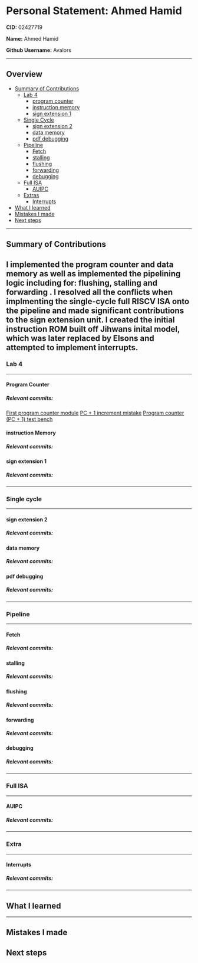 # Personal Statement: Ahmed Hamid


**CID:** 02427719

**Name:** Ahmed Hamid

**Github Username:** Avalors

---
## Overview
- [Summary of Contributions](#summary-of-contributions)
    - [Lab 4](#lab-4)
        - [program counter](#program-counter)
        - [instruction memory](#instruction-memory)
        - [sign extension 1](#sign-extension-1)
    - [Single Cycle](#Single-cycle)
        - [sign extension 2](#sign-extension-2)
        - [data memory](#data-memory)
        - [pdf debugging](#pdf-debugging)
    - [Pipeline](#pipeline)
        - [Fetch](#Fetch)
        - [stalling](#stalling)
        - [flushing](#flushing)
        - [forwarding](#forwarding)
        - [debugging](#debugging)
    - [Full ISA](#Full-ISA)
        - [AUIPC](#AUIPC)
    - [Extras](#Extra)
        - [Interrupts](#Interrupts)
- [What I learned](#what-i-learned)
- [Mistakes I made](#mistakes-i-made)
- [Next steps](#Next-steps)
---
## Summary of Contributions
I implemented the **program counter** and **data memory** as well as implemented the **pipelining** logic including for: **flushing**, **stalling** and **forwarding** . I resolved all the conflicts when implmenting the single-cycle full RISCV ISA onto the pipeline and made significant contributions to the **sign extension unit**. I created the initial **instruction ROM** built off Jihwans inital model, which was later replaced by Elsons and attempted to implement **interrupts**.
---
### Lab 4
---

#### Program Counter
##### *Relevant commits*:
[First program counter module](https://github.com/aa6dcc/RISC-V-Team2/commit/35177ef1759cfaea8f672c708ca85c8c010a4a60)
[PC + 1 increment mistake](https://github.com/aa6dcc/RISC-V-Team2/commit/306a1e37a619b20294fffa5b6be66cb0042b2f7a)
[Program counter (PC + 1) test bench](https://github.com/aa6dcc/RISC-V-Team2/commit/2cbe667ca7a5dcf7f780d5d2dc4c6b26b74b8024#diff-295f2854128a5ffd825544bdef9db361230450e660843b1886b80471349a7c1c)


#### instruction Memory
##### *Relevant commits*:

#### sign extension 1
##### *Relevant commits*:

---
### Single cycle
---
#### sign extension 2
##### *Relevant commits*:

#### data memory
##### *Relevant commits*:

#### pdf debugging
##### *Relevant commits*:

---
### Pipeline
---
#### Fetch
##### *Relevant commits*:

#### stalling
##### *Relevant commits*:

#### flushing
##### *Relevant commits*:

#### forwarding
##### *Relevant commits*:

#### debugging
##### *Relevant commits*:
---
### Full ISA
---
#### AUIPC
##### *Relevant commits*:

---
### Extra
---
#### Interrupts
##### *Relevant commits*:

---
## What I learned


---
## Mistakes I made


## Next steps


